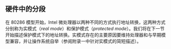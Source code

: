 ## 硬件中的分段

在 80286 模型开始，Intel 微处理器以两种不同的方式执行地址转换，这两种方式分别称为实模式（*real mode*）和保护模式（*protected mode*）。我们将在下一节开始描述保护模式下的地址转换。实模式存在的主要原因要维持处理器和与早期模型兼容，并让操作系统自举（参阅附录一中针对实模式的简短描述）。
